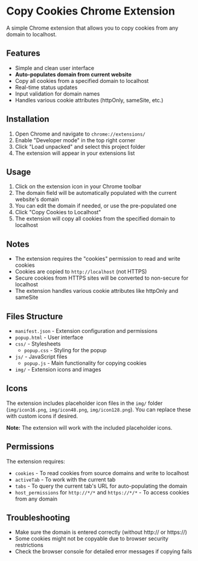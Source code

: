 # Copy Cookies Chrome Extension

A simple Chrome extension that allows you to copy cookies from any domain to localhost.

## Features

- Simple and clean user interface
- **Auto-populates domain from current website**
- Copy all cookies from a specified domain to localhost
- Real-time status updates
- Input validation for domain names
- Handles various cookie attributes (httpOnly, sameSite, etc.)

## Installation

1. Open Chrome and navigate to `chrome://extensions/`
2. Enable "Developer mode" in the top right corner
3. Click "Load unpacked" and select this project folder
4. The extension will appear in your extensions list

## Usage

1. Click on the extension icon in your Chrome toolbar
2. The domain field will be automatically populated with the current website's domain
3. You can edit the domain if needed, or use the pre-populated one
4. Click "Copy Cookies to Localhost"
5. The extension will copy all cookies from the specified domain to localhost

## Notes

- The extension requires the "cookies" permission to read and write cookies
- Cookies are copied to `http://localhost` (not HTTPS)
- Secure cookies from HTTPS sites will be converted to non-secure for localhost
- The extension handles various cookie attributes like httpOnly and sameSite

## Files Structure

- `manifest.json` - Extension configuration and permissions
- `popup.html` - User interface
- `css/` - Stylesheets
  - `popup.css` - Styling for the popup
- `js/` - JavaScript files
  - `popup.js` - Main functionality for copying cookies
- `img/` - Extension icons and images

## Icons

The extension includes placeholder icon files in the `img/` folder (`img/icon16.png`, `img/icon48.png`, `img/icon128.png`). You can replace these with custom icons if desired.

**Note:** The extension will work with the included placeholder icons.

## Permissions

The extension requires:

- `cookies` - To read cookies from source domains and write to localhost
- `activeTab` - To work with the current tab
- `tabs` - To query the current tab's URL for auto-populating the domain
- `host_permissions` for `http://*/*` and `https://*/*` - To access cookies from any domain

## Troubleshooting

- Make sure the domain is entered correctly (without http:// or https://)
- Some cookies might not be copyable due to browser security restrictions
- Check the browser console for detailed error messages if copying fails

